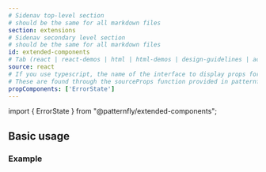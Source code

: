 ```yaml
---
# Sidenav top-level section
# should be the same for all markdown files
section: extensions
# Sidenav secondary level section
# should be the same for all markdown files
id: extended-components
# Tab (react | react-demos | html | html-demos | design-guidelines | accessibility)
source: react
# If you use typescript, the name of the interface to display props for
# These are found through the sourceProps function provided in patternfly-docs.source.js
propComponents: ['ErrorState']
---
```


import { ErrorState } from "@patternfly/extended-components";

## Basic usage

### Example

```js file="./ErrorStateExample.tsx"

```

